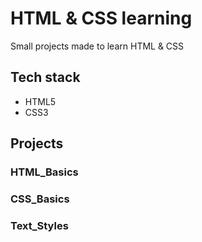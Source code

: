 # HTML & CSS learning

Small projects made to learn HTML & CSS

## Tech stack

- HTML5
- CSS3

## Projects

### HTML_Basics

### CSS_Basics

### Text_Styles